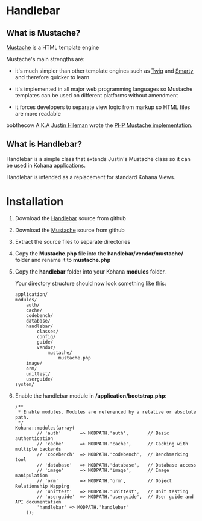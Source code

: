 # Handlebar


## What is Mustache?

[Mustache][1] is a HTML template engine

Mustache's main strengths are:

- it's much simpler than other template engines such as [Twig][2] and [Smarty][3] and therefore quicker to learn

- it's implemented in all major web programming languages so Mustache templates can be used on different platforms without amendment

- it forces developers to separate view logic from markup so HTML files are more readable

bobthecow A.K.A [Justin Hileman][4] wrote the [PHP Mustache implementation][5].


## What is Handlebar?

Handlebar is a simple class that extends Justin's Mustache class so it can be used in Kohana applications.  

Handlebar is intended as a replacement for standard Kohana Views.


# Installation

1.  Download the [Handlebar][6] source from github

2.  Download the [Mustache][5] source from github

3.  Extract the source files to separate directories

4.  Copy the **Mustache.php** file into the **handlebar/vendor/mustache/** folder and rename it to **mustache.php**

5.  Copy the **handlebar** folder into your Kohana **modules** folder.  

    Your directory structure should now look something like this:  

    ~~~
    application/
    modules/
        auth/
        cache/
        codebench/
        database/
        handlebar/
            classes/
            config/
            guide/
            vendor/
                mustache/
                    mustache.php
        image/
        orm/
        unittest/
        userguide/
    system/
    ~~~

6.  Enable the handlebar module in **/application/bootstrap.php**:

    ~~~
    /**
     * Enable modules. Modules are referenced by a relative or absolute path.
     */
    Kohana::modules(array(
            // 'auth'       => MODPATH.'auth',       // Basic authentication
            // 'cache'      => MODPATH.'cache',      // Caching with multiple backends
            // 'codebench'  => MODPATH.'codebench',  // Benchmarking tool
            // 'database'   => MODPATH.'database',   // Database access
            // 'image'      => MODPATH.'image',      // Image manipulation
            // 'orm'        => MODPATH.'orm',        // Object Relationship Mapping
            // 'unittest'   => MODPATH.'unittest',   // Unit testing
            // 'userguide'  => MODPATH.'userguide',  // User guide and API documentation
            'handlebar' => MODPATH.'handlebar'
        ));
    ~~~


[1]: http://mustache.github.com/
[2]: http://www.twig-project.org/
[3]: http://www.smarty.net/
[4]: http://justinhileman.com
[5]: https://github.com/bobthecow/mustache.php
[6]: https://github.com/malkintower/handlebar